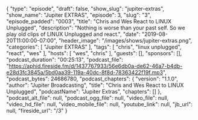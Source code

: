 {
  "type": "episode",
  "draft": false,
  "show_slug": "jupiter-extras",
  "show_name": "Jupiter EXTRAS",
  "episode": 3,
  "slug": "3",
  "episode_padded": "0003",
  "title": "Chris and Wes React to LINUX Unplugged",
  "description": "Nothing is worse than your past self. So we play old clips of LINUX Unplugged and react.",
  "date": "2019-08-20T11:00:00-07:00",
  "header_image": "/images/shows/jupiter-extras.png",
  "categories": [
    "Jupiter EXTRAS"
  ],
  "tags": [
    "chris",
    "linux unplugged",
    "react",
    "wes"
  ],
  "hosts": [
    "wes",
    "chris"
  ],
  "guests": [],
  "sponsors": [],
  "podcast_duration": "00:25:13",
  "podcast_file": "https://aphid.fireside.fm/d/1437767933/56e6db0a-de62-46a7-b4db-e28d3fc3845a/5bd0aa39-119a-40dc-8f8d-78363422f19f.mp3",
  "podcast_bytes": 24686780,
  "podcast_chapters": {
    "version": "1.1.0",
    "author": "Jupiter Broadcasting",
    "title": "Chris and Wes React to LINUX Unplugged",
    "podcastName": "Jupiter Extras",
    "chapters": []
  },
  "podcast_alt_file": null,
  "podcast_ogg_file": null,
  "video_file": null,
  "video_hd_file": null,
  "video_mobile_file": null,
  "youtube_link": null,
  "jb_url": null,
  "fireside_url": "/3"
}

